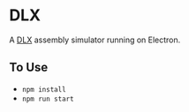 # DLX
A [DLX](https://en.wikipedia.org/wiki/DLX) assembly simulator running on Electron.

## To Use
* `npm install`
* `npm run start`
